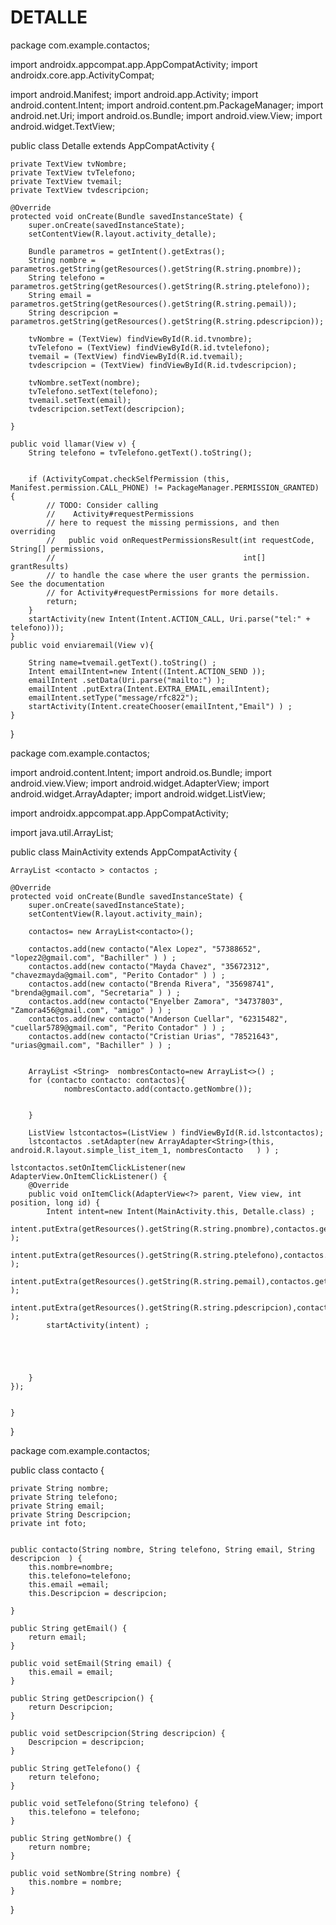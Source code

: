 # DETALLE
package com.example.contactos;

import androidx.appcompat.app.AppCompatActivity;
import androidx.core.app.ActivityCompat;

import android.Manifest;
import android.app.Activity;
import android.content.Intent;
import android.content.pm.PackageManager;
import android.net.Uri;
import android.os.Bundle;
import android.view.View;
import android.widget.TextView;

public class Detalle extends AppCompatActivity {

    private TextView tvNombre;
    private TextView tvTelefono;
    private TextView tvemail;
    private TextView tvdescripcion;

    @Override
    protected void onCreate(Bundle savedInstanceState) {
        super.onCreate(savedInstanceState);
        setContentView(R.layout.activity_detalle);

        Bundle parametros = getIntent().getExtras();
        String nombre = parametros.getString(getResources().getString(R.string.pnombre));
        String telefono = parametros.getString(getResources().getString(R.string.ptelefono));
        String email = parametros.getString(getResources().getString(R.string.pemail));
        String descripcion = parametros.getString(getResources().getString(R.string.pdescripcion));

        tvNombre = (TextView) findViewById(R.id.tvnombre);
        tvTelefono = (TextView) findViewById(R.id.tvtelefono);
        tvemail = (TextView) findViewById(R.id.tvemail);
        tvdescripcion = (TextView) findViewById(R.id.tvdescripcion);

        tvNombre.setText(nombre);
        tvTelefono.setText(telefono);
        tvemail.setText(email);
        tvdescripcion.setText(descripcion);

    }

    public void llamar(View v) {
        String telefono = tvTelefono.getText().toString();


        if (ActivityCompat.checkSelfPermission (this, Manifest.permission.CALL_PHONE) != PackageManager.PERMISSION_GRANTED) {
            // TODO: Consider calling
            //    Activity#requestPermissions
            // here to request the missing permissions, and then overriding
            //   public void onRequestPermissionsResult(int requestCode, String[] permissions,
            //                                          int[] grantResults)
            // to handle the case where the user grants the permission. See the documentation
            // for Activity#requestPermissions for more details.
            return;
        }
        startActivity(new Intent(Intent.ACTION_CALL, Uri.parse("tel:" + telefono)));
    }
    public void enviaremail(View v){

        String name=tvemail.getText().toString() ;
        Intent emailIntent=new Intent((Intent.ACTION_SEND ));
        emailIntent .setData(Uri.parse("mailto:") );
        emailIntent .putExtra(Intent.EXTRA_EMAIL,emailIntent);
        emailIntent.setType("message/rfc822");
        startActivity(Intent.createChooser(emailIntent,"Email") ) ;
    }
}





package com.example.contactos;

import android.content.Intent;
import android.os.Bundle;
import android.view.View;
import android.widget.AdapterView;
import android.widget.ArrayAdapter;
import android.widget.ListView;

import androidx.appcompat.app.AppCompatActivity;

import java.util.ArrayList;

public class MainActivity extends AppCompatActivity {

    ArrayList <contacto > contactos ;

    @Override
    protected void onCreate(Bundle savedInstanceState) {
        super.onCreate(savedInstanceState);
        setContentView(R.layout.activity_main);

        contactos= new ArrayList<contacto>();

        contactos.add(new contacto("Alex Lopez", "57388652", "lopez2@gmail.com", "Bachiller" ) ) ;
        contactos.add(new contacto("Mayda Chavez", "35672312", "chavezmayda@gmail.com", "Perito Contador" ) ) ;
        contactos.add(new contacto("Brenda Rivera", "35698741", "brenda@gmail.com", "Secretaria" ) ) ;
        contactos.add(new contacto("Enyelber Zamora", "34737803", "Zamora456@gmail.com", "amigo" ) ) ;
        contactos.add(new contacto("Anderson Cuellar", "62315482", "cuellar5789@gmail.com", "Perito Contador" ) ) ;
        contactos.add(new contacto("Cristian Urias", "78521643", "urias@gmail.com", "Bachiller" ) ) ;


        ArrayList <String>  nombresContacto=new ArrayList<>() ;
        for (contacto contacto: contactos){
                nombresContacto.add(contacto.getNombre());


        }

        ListView lstcontactos=(ListView ) findViewById(R.id.lstcontactos);
        lstcontactos .setAdapter(new ArrayAdapter<String>(this, android.R.layout.simple_list_item_1, nombresContacto   ) ) ;

    lstcontactos.setOnItemClickListener(new AdapterView.OnItemClickListener() {
        @Override
        public void onItemClick(AdapterView<?> parent, View view, int position, long id) {
            Intent intent=new Intent(MainActivity.this, Detalle.class) ;
            intent.putExtra(getResources().getString(R.string.pnombre),contactos.get(position).getNombre() );
            intent.putExtra(getResources().getString(R.string.ptelefono),contactos.get(position).getTelefono() );
            intent.putExtra(getResources().getString(R.string.pemail),contactos.get(position).getEmail() );
            intent.putExtra(getResources().getString(R.string.pdescripcion),contactos.get(position).getDescripcion() );
            startActivity(intent) ;





        }
    });


    }
}


package com.example.contactos;

public class contacto {

    private String nombre;
    private String telefono;
    private String email;
    private String Descripcion;
    private int foto;
    

    public contacto(String nombre, String telefono, String email, String descripcion  ) {
        this.nombre=nombre;
        this.telefono=telefono;
        this.email =email;
        this.Descripcion = descripcion;

    }

    public String getEmail() {
        return email;
    }

    public void setEmail(String email) {
        this.email = email;
    }

    public String getDescripcion() {
        return Descripcion;
    }

    public void setDescripcion(String descripcion) {
        Descripcion = descripcion;
    }

    public String getTelefono() {
        return telefono;
    }

    public void setTelefono(String telefono) {
        this.telefono = telefono;
    }

    public String getNombre() {
        return nombre;
    }

    public void setNombre(String nombre) {
        this.nombre = nombre;
    }
}
